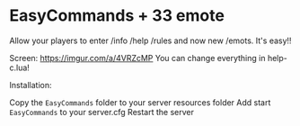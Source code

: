# EasyCommands + 33 emote
Allow your players to enter /info /help /rules and now new /emots. It's easy!!

Screen: https://imgur.com/a/4VRZcMP
You can change everything in help-c.lua!

Installation:

Copy the `EasyCommands` folder to your server resources folder
Add start `EasyCommands` to your server.cfg
Restart the server

